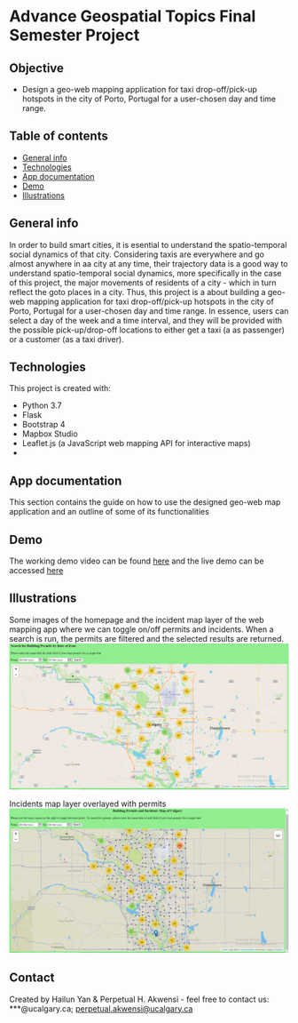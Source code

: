 # Advance Geospatial Topics Final Semester Project

## Objective
* Design a geo-web mapping application for taxi drop-off/pick-up hotspots in the city of Porto, Portugal for a user-chosen day and time range. 

## Table of contents
* [General info](#general-info)
* [Technologies](#technologies)
* [App documentation](#app-documentation)
* [Demo](#demo)
* [Illustrations](#illustrations)

## General info
In order to build smart cities, it is esential to understand the spatio-temporal social dynamics of that city.
Considering taxis are everywhere and go almost anywhere in aa city at any time, their trajectory data is a good way to
understand spatio-temporal social dynamics, more specifically in the case of this project, the major movements of residents
of a city - which in turn reflect the goto places in a city. Thus, this project is a about building a geo-web mapping application 
for taxi drop-off/pick-up hotspots in the city of Porto, Portugal for a user-chosen day and time range. In essence, users can 
select a day of the week and a time interval, and they will be provided with the possible pick-up/drop-off locations to either get a taxi (a as passenger) or a customer (as a taxi driver).

## Technologies
This project is created with:
* Python 3.7
* Flask
* Bootstrap 4
* Mapbox Studio
* Leaflet.js (a JavaScript web mapping API for interactive maps)
* 

## App documentation
This section contains the guide on how to use the designed geo-web map application and an outline of some of its functionalities

## Demo
The working demo video can be found [here](https://youtu.be/J4h2Di2iaX0) and the live demo can be accessed [here](https://timeless-h.github.io/Lab5/templates/map_page.html)

## Illustrations
Some images of the homepage and the incident map layer of the web mapping app where we can toggle on/off permits and incidents. When a search is run, the permits are filtered and the selected results are returned.
![Web map homepage](./homepage.png)

Incidents map layer overlayed with permits
![Web map incidents page](./incidents.png)

## Contact
Created by Hailun Yan & Perpetual H. Akwensi - feel free to contact us: ***@ucalgary.ca; perpetual.akwensi@ucalgary.ca
